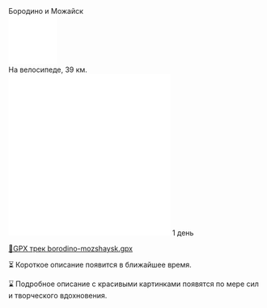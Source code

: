 
<link rel="stylesheet" href="../assets-custom/css/style-markdown.css">
<div class="cover-container" style="background-image: url('mozhaysk-kreml.jpg'); background-position-y: 40%;">
	<div class="cover-text">
		<div class="cover-title">
            Бородино и Можайск
        </div>
		<div class="cover-description">
			<div class="packages-location">
                <img loading="lazy" src="../assets-custom/icon-bike.png" alt="" class="cover-icon">
                <div class="h4-default regular">На велосипеде, 39 км.</div>
            </div>
            <div>
                <img class="cover-icon" loading="lazy" src="../assets-custom/icon-time.png" alt=""  />
                <span>1 день</span>
            </div>
		</div>
	</div>
</div>

<div id="map"></div>

[📍GPX трек borodino-mozshaysk.gpx](borodino-mozshaysk.gpx)


⏳ Короткое описание появится в ближайшее время.

⌛ Подробное описание с красивыми картинками появятся по мере сил и творческого вдохновения.





<link href="https://api.mapbox.com/mapbox-gl-js/v3.10.0/mapbox-gl.css" rel="stylesheet">
<script src="https://api.mapbox.com/mapbox-gl-js/v3.10.0/mapbox-gl.js"></script>
<script src="https://cdn.jsdelivr.net/npm/js-yaml@4.1.0/dist/js-yaml.min.js"></script>
<script src="../assets-custom/js/cozy-journey.js"></script>
<script>architectMap({
    tracks: [{path: 'borodino-mozshaysk.gpx'}], 
    points: 'points.yaml'});
</script>

